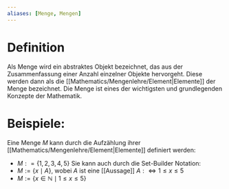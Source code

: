 ```yaml
---
aliases: [Menge, Mengen]
---
```

# Definition
Als Menge wird ein abstraktes Objekt bezeichnet, das aus der Zusammenfassung einer Anzahl einzelner Objekte hervorgeht. Diese werden dann als die [[Mathematics/Mengenlehre/Element|Elemente]] der Menge bezeichnet. Die Menge ist eines der wichtigsten und grundlegenden Konzepte der Mathematik.

# Beispiele:
Eine Menge $M$ kann durch die Aufzählung ihrer [[Mathematics/Mengenlehre/Element|Elemente]] definiert werden:
- $M: = \{1, 2, 3, 4, 5\}$
Sie kann auch durch die Set-Builder Notation:
- $M := \{x \mid A \}$, wobei $A$ ist eine [[Aussage]] $A:\iff 1 \le x \le 5$
- $M:= \{x \in \mathbb N \mid 1 \le x \le 5\}$